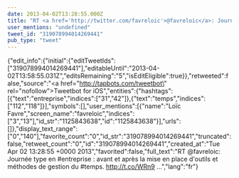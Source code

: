 ```yaml
---
date: 2013-04-02T13:28:55.000Z
title: "RT <a href='http://twitter.com/favreloic'>@favreloic</a>: Journée type en #entreprise : avant et après la mise en place d'outils et méthodes de gestion du #temps. http://t.co/WRn9 ...″"
user_mentions: "undefined"
tweet_id: "319078994014269441"
pub_type: "tweet"
---
```

{"edit_info":{"initial":{"editTweetIds":["319078994014269441"],"editableUntil":"2013-04-02T13:58:55.031Z","editsRemaining":"5","isEditEligible":true}},"retweeted":false,"source":"<a href=\"http://tapbots.com/tweetbot\" rel=\"nofollow\">Tweetbot for iOS</a>","entities":{"hashtags":[{"text":"entreprise","indices":["31","42"]},{"text":"temps","indices":["112","118"]}],"symbols":[],"user_mentions":[{"name":"Loïc Favre","screen_name":"favreloic","indices":["3","13"],"id_str":"1125843638","id":"1125843638"}],"urls":[]},"display_text_range":["0","140"],"favorite_count":"0","id_str":"319078994014269441","truncated":false,"retweet_count":"0","id":"319078994014269441","created_at":"Tue Apr 02 13:28:55 +0000 2013","favorited":false,"full_text":"RT @favreloic: Journée type en #entreprise : avant et après la mise en place d'outils et méthodes de gestion du #temps. http://t.co/WRn9 ...","lang":"fr"}
